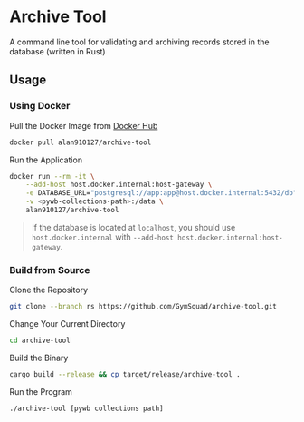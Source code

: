 # Archive Tool

A command line tool for validating and archiving records stored in the database (written in Rust)

## Usage

### Using Docker

Pull the Docker Image from [Docker Hub](https://hub.docker.com/repository/docker/alan910127/archive-tool/general)

```bash
docker pull alan910127/archive-tool
```

Run the Application

```bash
docker run --rm -it \
    --add-host host.docker.internal:host-gateway \
    -e DATABASE_URL="postgresql://app:app@host.docker.internal:5432/db" \
    -v <pywb-collections-path>:/data \
    alan910127/archive-tool
```

> If the database is located at `localhost`, you should use `host.docker.internal` with `--add-host host.docker.internal:host-gateway`.

### Build from Source

Clone the Repository

```bash
git clone --branch rs https://github.com/GymSquad/archive-tool.git
```

Change Your Current Directory

```bash
cd archive-tool
```

Build the Binary

```bash
cargo build --release && cp target/release/archive-tool .
```

Run the Program

```bash
./archive-tool [pywb collections path]
```
